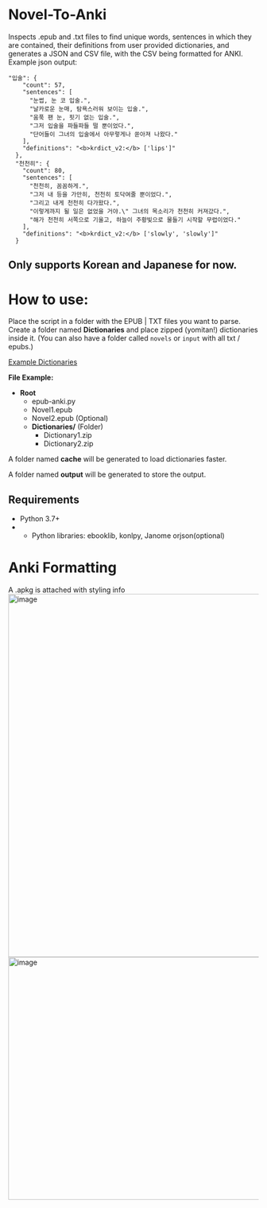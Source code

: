 # Novel-To-Anki

Inspects .epub and .txt files to find unique words, sentences in which they are contained, their definitions from user provided dictionaries, and generates a JSON and CSV file, with the CSV being formatted for ANKI.
Example json output:
``` 
"입술": {
    "count": 57,
    "sentences": [
      "눈썹, 눈 코 입술.",
      "날카로운 눈매, 탐욕스러워 보이는 입술.",
      "움푹 팬 눈, 핏기 없는 입술.",
      "그저 입술을 파들파들 떨 뿐이었다.",
      "단어들이 그녀의 입술에서 아무렇게나 쏟아져 나왔다."
    ],
    "definitions": "<b>krdict_v2:</b> ['lips']"
  },
  "천천히": {
    "count": 80,
    "sentences": [
      "천천히, 꼼꼼하게.",
      "그저 내 등을 가만히, 천천히 토닥여줄 뿐이었다.",
      "그리고 내게 천천히 다가왔다.",
      "이렇게까지 될 일은 없었을 거야.\" 그녀의 목소리가 천천히 커져갔다.",
      "해가 천천히 서쪽으로 기울고, 하늘이 주황빛으로 물들기 시작할 무렵이었다."
    ],
    "definitions": "<b>krdict_v2:</b> ['slowly', 'slowly']"
  } 
```


Only supports Korean and Japanese for now.
---

# How to use:
Place the script in a folder with the EPUB | TXT files you want to parse. Create a folder named **Dictionaries** and place zipped (yomitan!) dictionaries inside it.
(You can also have a folder called `novels` or `input` with all txt / epubs.)

[Example Dictionaries](https://github.com/Lyroxide/yomitan-ko-dic/releases)

**File Example:**

-   **Root**
    -   epub-anki.py
    -   Novel1.epub
    -   Novel2.epub (Optional)
    -   **Dictionaries/** (Folder)
        -   Dictionary1.zip
        -   Dictionary2.zip

A folder named **cache** will be generated to load dictionaries faster.

A folder named **output** will be generated to store the output.

## Requirements

* Python 3.7+
* * Python libraries: ebooklib, konlpy, Janome orjson(optional)

# Anki Formatting 
A .apkg is attached with styling info
<img width="899" height="730" alt="image" src="https://github.com/user-attachments/assets/1f272170-8d6f-42a0-aeb7-ac730db7ce54" />
<img width="930" height="488" alt="image" src="https://github.com/user-attachments/assets/8e62c5c4-f63b-4757-915b-d8b92b730207" />
